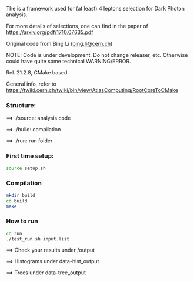 The is a framework used for (at least) 4 leptons selection for Dark Photon analysis. 

For more details of selections, one can find in the paper of https://arxiv.org/pdf/1710.07635.pdf

Original code from Bing Li (bing.li@cern.ch)

NOTE: Code is under development. Do not change releaser, etc.
Otherwise could have quite some technical WARNING/ERROR.

Rel. 21.2.8, CMake based

General info, refer to
https://twiki.cern.ch/twiki/bin/view/AtlasComputing/RootCoreToCMake

### Structure:
==> ./source: analysis code

==> ./build: compilation

==> ./run: run folder

### First time setup:
```bash
source setup.sh
```

### Compilation
```bash
mkdir build
cd build
make
```

### How to run
```bash
cd run
./test_run.sh input.list
```
==> Check your results under /output

==> Histograms under data-hist_output

==> Trees under data-tree_output

